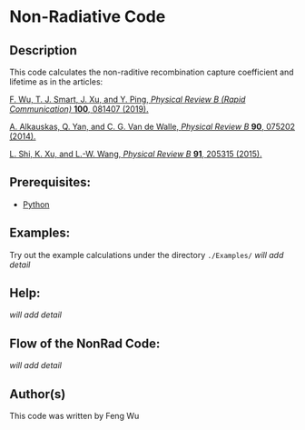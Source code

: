 Non-Radiative Code
===================================

Description
------------------------------------
This code calculates the non-raditive recombination capture coefficient and lifetime as in the articles:

[F. Wu, T. J. Smart, J. Xu, and Y. Ping, *Physical Review B (Rapid Communication)* **100**, 081407 (2019).](https://journals.aps.org/prb/abstract/10.1103/PhysRevB.100.081407 "Carrier recombination mechanism at defects in wide band gap two-dimensional materials from first principles")

[A. Alkauskas, Q. Yan, and C. G. Van de Walle, *Physical Review B* **90**, 075202 (2014).](https://journals.aps.org/prb/abstract/10.1103/PhysRevB.90.075202 "First-principles theory of nonradiative carrier capture via multiphonon emission")

[L. Shi, K. Xu, and L.-W. Wang, *Physical Review B* **91**, 205315 (2015).](https://journals.aps.org/prb/abstract/10.1103/PhysRevB.91.205315 "Comparative study of ab initio nonradiative recombination rate calculations under different formalisms")

Prerequisites:
------------------------------------
* [Python](https://www.python.org/downloads)

Examples:
------------------------------------
Try out the example calculations under the directory `./Examples/`
*will add detail*

Help:
------------------------------------
*will add detail*

Flow of the NonRad Code:
------------------------------------
*will add detail*

Author(s)
------------------------------------
This code was written by Feng Wu

